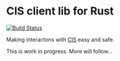 # CIS client lib for Rust
[![Build Status](https://travis-ci.org/fiji-flo/cis_client-rust.svg?branch=master)](https://travis-ci.org/fiji-flo/cis_client-rust)

Making interactons with [CIS](https://github.com/mozilla-iam/cis/) easy and safe.

This is work in progress. More will follow…